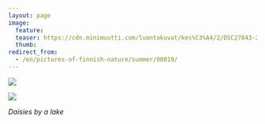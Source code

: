 ```yaml
---
layout: page
image:
  feature:
  teaser: https://cdn.minimuutti.com/luontokuvat/kes%C3%A4/2/DSC27843-245px.jpg
  thumb:
redirect_from:
  - /en/pictures-of-finnish-nature/summer/00019/
---
```


![](https://cdn.minimuutti.com/luontokuvat/kes%C3%A4/2/DSC27843-800px.jpg)

![](https://cdn.minimuutti.com/luontokuvat/kes%C3%A4/2/DSC27846-800px.jpg)

*Daisies by a lake*
